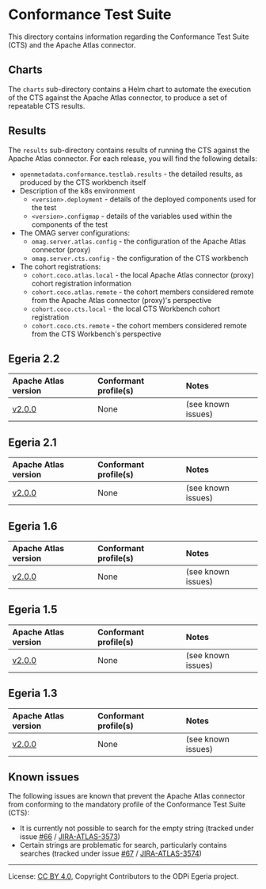 <!-- SPDX-License-Identifier: CC-BY-4.0 -->
<!-- Copyright Contributors to the ODPi Egeria project. -->

# Conformance Test Suite

This directory contains information regarding the Conformance Test Suite (CTS) and the Apache Atlas connector.

## Charts

The `charts` sub-directory contains a Helm chart to automate the execution of the CTS against the Apache Atlas
connector, to produce a set of repeatable CTS results.

## Results

The `results` sub-directory contains results of running the CTS against the Apache Atlas connector. For each release,
you will find the following details:

- `openmetadata.conformance.testlab.results` - the detailed results, as produced by the CTS workbench itself
- Description of the k8s environment
    - `<version>.deployment` - details of the deployed components used for the test
    - `<version>.configmap` - details of the variables used within the components of the test
- The OMAG server configurations:
    - `omag.server.atlas.config` - the configuration of the Apache Atlas connector (proxy)
    - `omag.server.cts.config` - the configuration of the CTS workbench
- The cohort registrations:
    - `cohort.coco.atlas.local` - the local Apache Atlas connector (proxy) cohort registration information
    - `cohort.coco.atlas.remote` - the cohort members considered remote from the Apache Atlas connector (proxy)'s perspective
    - `cohort.coco.cts.local` - the local CTS Workbench cohort registration
    - `cohort.coco.cts.remote` - the cohort members considered remote from the CTS Workbench's perspective

## Egeria 2.2

| Apache Atlas version | Conformant profile(s) | Notes |
| :--- | :--- | :--- |
| [v2.0.0](results/2.2/2.0.0) | None | (see known issues) |

## Egeria 2.1

| Apache Atlas version | Conformant profile(s) | Notes |
| :--- | :--- | :--- |
| [v2.0.0](results/2.1/2.0.0) | None | (see known issues) |

## Egeria 1.6

| Apache Atlas version | Conformant profile(s) | Notes |
| :--- | :--- | :--- |
| [v2.0.0](results/1.6/2.0.0) | None | (see known issues) |

## Egeria 1.5

| Apache Atlas version | Conformant profile(s) | Notes |
| :--- | :--- | :--- |
| [v2.0.0](results/1.5/2.0.0) | None | (see known issues) |

## Egeria 1.3

| Apache Atlas version | Conformant profile(s) | Notes |
| :--- | :--- | :--- |
| [v2.0.0](results/1.3/2.0.0) | None | (see known issues) |

## Known issues

The following issues are known that prevent the Apache Atlas connector from conforming to the mandatory profile of the
Conformance Test Suite (CTS):

- It is currently not possible to search for the empty string (tracked under issue [#66](https://github.com/odpi/egeria-connector-apache-atlas/issues/66) / [JIRA-ATLAS-3573](https://issues.apache.org/jira/browse/ATLAS-3573))
- Certain strings are problematic for search, particularly contains searches (tracked under issue [#67](https://github.com/odpi/egeria-connector-apache-atlas/issues/67) / [JIRA-ATLAS-3574](https://issues.apache.org/jira/browse/ATLAS-3574))

----
License: [CC BY 4.0](https://creativecommons.org/licenses/by/4.0/),
Copyright Contributors to the ODPi Egeria project.
